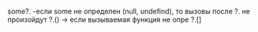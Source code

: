 some?. -если some не определен (null, undefind), то вызовы после ?. не произойдут
?.() -> если вызываемая функция не опре
?.[]

